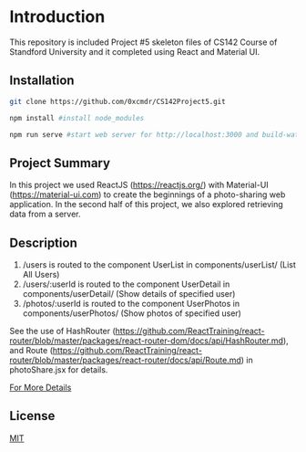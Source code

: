 # Introduction

This repository is included Project #5 skeleton files of CS142 Course of Standford University and it completed using React and Material UI.

## Installation

```bash
git clone https://github.com/0xcmdr/CS142Project5.git
```

```bash
npm install #install node_modules
```

```bash
npm run serve #start web server for http://localhost:3000 and build-watch files
```

## Project Summary
In this project we used ReactJS (https://reactjs.org/) with Material-UI (https://material-ui.com) to create the
beginnings of a photo-sharing web application. In the second half of this project, we also explored retrieving
data from a server.

## Description
1. /users is routed to the component UserList in components/userList/ (List All Users)
2. /users/:userId is routed to the component UserDetail in components/userDetail/ (Show details of specified user)
3. /photos/:userId is routed to the component UserPhotos in components/userPhotos/ (Show photos of specified user)

See the use of HashRouter (https://github.com/ReactTraining/react-router/blob/master/packages/react-router-dom/docs/api/HashRouter.md), and Route (https://github.com/ReactTraining/react-router/blob/master/packages/react-router/docs/api/Route.md) in photoShare.jsx for details. 

[For More Details](project5.pdf)


## License
[MIT](https://choosealicense.com/licenses/mit/)
